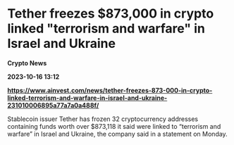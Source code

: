 # Tether freezes $873,000 in crypto linked "terrorism and warfare" in Israel and Ukraine
**Crypto News**

**2023-10-16 13:12**

**https://www.ainvest.com/news/tether-freezes-873-000-in-crypto-linked-terrorism-and-warfare-in-israel-and-ukraine-231010006895a77a7a0a488f/**

Stablecoin issuer Tether has frozen 32 cryptocurrency addresses containing funds worth over $873,118 it said were linked to “terrorism and warfare” in Israel and Ukraine, the company said in a statement on Monday.